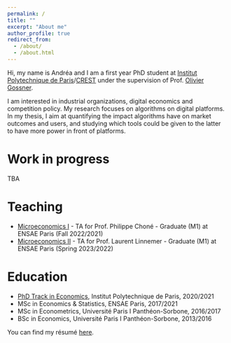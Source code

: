 ```yaml
---
permalink: /
title: ""
excerpt: "About me"
author_profile: true
redirect_from: 
  - /about/
  - /about.html
---
```


Hi, my name is Andréa and I am a first year PhD student at [Institut Polytechnique de Paris](https://www.ip-paris.fr/)/[CREST](https://crest.science/) under the supervision of Prof. [Olivier Gossner](http://gossner.me/). 

I am interested in industrial organizations, digital economics and competition policy. My research focuses on algorithms on digital platforms. In my thesis, I aim at quantifying the impact algorithms have on market outcomes and users, and studying which tools could be given to the latter to have more power in front of platforms.

Work in progress
======

TBA

Teaching
======

- [Microeconomics I](https://www.ensae.fr/courses/microeconomie-1/) - TA for Prof. Philippe Choné - Graduate (M1) at ENSAE Paris (Fall 2022/2021)
- [Microeconomics II](https://www.ensae.fr/courses/microeconomie-2-economie-industrielle/) - TA for Prof. Laurent Linnemer - Graduate (M1) at ENSAE Paris (Spring 2023/2022)

Education
======

- [PhD Track in Economics](https://www.ip-paris.fr/education/phd-tracks/phd-track-economie), Institut Polytechnique de Paris, 2020/2021
- MSc in Economics & Statistics, ENSAE Paris, 2017/2021
- MSc in Econometrics, Université Paris I Panthéon-Sorbone, 2016/2017
- BSc in Economics, Université Paris I Panthéon-Sorbone, 2013/2016

You can find my résumé [here](https://andreaepivent.github.io/files/CV_EN_EPIVENT_Oct21.pdf).